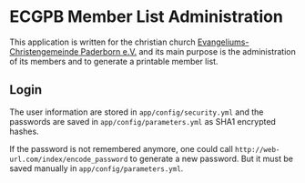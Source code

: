 ECGPB Member List Administration
================================

This application is written for the christian church
[Evangeliums-Christengemeinde Paderborn e.V.](http://www.ecgpb.de) and its main purpose
is the administration of its members and to generate a printable member list.


Login
-----

The user information are stored in `app/config/security.yml` and the passwords
are saved in `app/config/parameters.yml` as SHA1 encrypted hashes.

If the password is not remembered anymore, one could call `http://web-url.com/index/encode_password`
to generate a new password. But it must be saved manually in `app/config/parameters.yml`.
